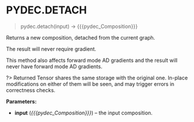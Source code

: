 # PYDEC.DETACH
> pydec.detach(input) →  {{{pydec_Composition}}}

Returns a new composition, detached from the current graph.

The result will never require gradient.

This method also affects forward mode AD gradients and the result will never have forward mode AD gradients.

?> Returned Tensor shares the same storage with the original one. In-place modifications on either of them will be seen, and may trigger errors in correctness checks.

**Parameters:**

* **input** (*{{{pydec_Composition}}}*) – the input composition.